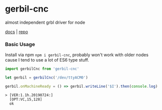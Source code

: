 # gerbil-cnc
almost independent grbl driver for node

[docs](https://errantspark.github.io/gerbil-cnc/) | [repo](https://github.com/errantspark/gerbil-cnc/)

### Basic Usage

Install via npm `npm i gerbil-cnc`, probably won't work with older nodes cause
I tend to use a lot of ES6 type stuff.

```js
import gerbilCnc from 'gerbil-cnc'

let gerbil = gerbilCnc('/dev/ttyACM0')

gerbil.onMachineReady = () => gerbil.writeLine('$I').then(console.log)
```

```
> [VER:1.1h.20190724:]
  [OPT:VC,15,128]
  ok
```

